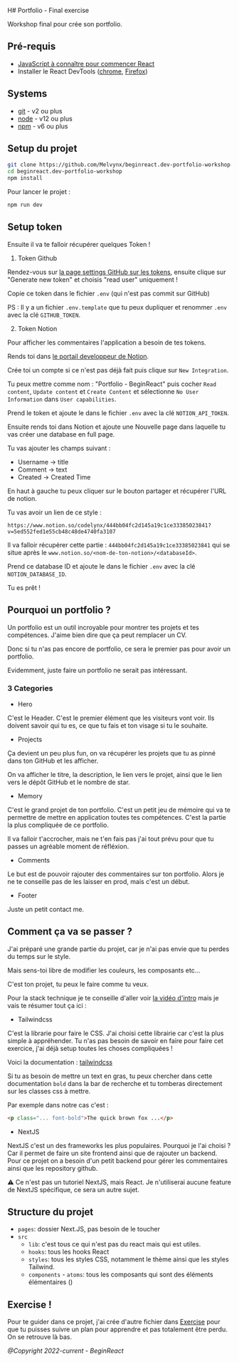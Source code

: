 H# Portfolio - Final exercise

Workshop final pour crée son portfolio.

## Pré-requis

- [JavaScript à connaître pour commencer React](https://codelynx.dev/posts/javascript-known-to-start-react)
- Installer le React DevTools ([chrome](https://chrome.google.com/webstore/detail/react-developer-tools/fmkadmapgofadopljbjfkapdkoienihi?hl=en), [Firefox](https://addons.mozilla.org/en-US/firefox/addon/react-devtools/))

## Systems

- [git](https://git-scm.com/downloads) - v2 ou plus
- [node](https://nodejs.org/en/) - v12 ou plus
- [npm](https://nodejs.org/en/) - v6 ou plus

## Setup du projet

```bash
git clone https://github.com/Melvynx/beginreact.dev-portfolio-workshop.git
cd beginreact.dev-portfolio-workshop
npm install
```

Pour lancer le projet :

```bash
npm run dev
```

## Setup token

Ensuite il va te falloir récupérer quelques Token !

1. Token Github

Rendez-vous sur [la page settings GitHub sur les tokens](https://github.com/settings/tokens),
ensuite clique sur "Generate new token" et choisis "read user" uniquement !

Copie ce token dans le fichier `.env` (qui n'est pas commit sur GitHub)

PS : Il y a un fichier `.env.template` que tu peux dupliquer et renommer `.env` avec
la clé `GITHUB_TOKEN`.

2. Token Notion

Pour afficher les commentaires l'application a besoin de tes tokens.

Rends toi dans [le portail developpeur de Notion](https://www.notion.so/my-integrations).

Crée toi un compte si ce n'est pas déjà fait puis clique sur `New Integration`.

Tu peux mettre comme nom : "Portfolio - BeginReact" puis cocher `Read content`,
`Update content` et `Create Content` et sélectionne `No User Information` dans
`User capabilities`.

Prend le token et ajoute le dans le fichier `.env` avec la clé `NOTION_API_TOKEN`.

Ensuite rends toi dans Notion et ajoute une Nouvelle page dans laquelle tu vas
créer une database en full page.

Tu vas ajouter les champs suivant :

- Username -> title
- Comment -> text
- Created -> Created Time

En haut à gauche tu peux cliquer sur le bouton partager et récupérer l'URL de notion.

Tu vas avoir un lien de ce style :

`https://www.notion.so/codelynx/444bb04fc2d145a19c1ce33385023841?v=5ed552fed1e55cb48c48de4740fa3107`

Il va falloir récupérer cette partie : `444bb04fc2d145a19c1ce33385023841` qui se situe après le `www.notion.so/<nom-de-ton-notion>/<databaseId>`.

Prend ce database ID et ajoute le dans le fichier `.env` avec la clé `NOTION_DATABASE_ID`.

Tu es prêt !

## Pourquoi un portfolio ?

Un portfolio est un outil incroyable pour montrer tes projets
et tes compétences. J'aime bien dire que ça peut remplacer un CV.

Donc si tu n'as pas encore de portfolio, ce sera le premier pas
pour avoir un portfolio.

Evidemment, juste faire un portfolio ne serait pas intéressant.

### 3 Categories

- Hero

C'est le Header. C'est le premier élément que les visiteurs vont voir.
Ils doivent savoir qui tu es, ce que tu fais et ton visage si tu le
souhaite.

- Projects

Ça devient un peu plus fun, on va récupérer les projets que tu as pinné
dans ton GitHub et les afficher.

On va afficher le titre, la description, le lien vers le projet, ainsi
que le lien vers le dépôt GitHub et le nombre de star.

- Memory

C'est le grand projet de ton portfolio. C'est un petit jeu de mémoire
qui va te permettre de mettre en application toutes tes compétences.
C'est la partie la plus compliquée de ce portfolio.

Il va falloir t'accrocher, mais ne t'en fais pas j'ai tout prévu pour
que tu passes un agréable moment de réfléxion.

- Comments

Le but est de pouvoir rajouter des commentaires sur ton portfolio. Alors
je ne te conseille pas de les laisser en prod, mais c'est un début.

- Footer

Juste un petit contact me.

## Comment ça va se passer ?

J'ai préparé une grande partie du projet, car je n'ai pas envie que tu
perdes du temps sur le style.

Mais sens-toi libre de modifier les couleurs, les composants etc...

C'est ton projet, tu peux le faire comme tu veux.

Pour la stack technique je te conseille d'aller voir [la vidéo d'intro]()
mais je vais te résumer tout ça ici :

- Tailwindcss

C'est la librarie pour faire le CSS.
J'ai choisi cette librairie car c'est la plus simple à appréhender.
Tu n'as pas besoin de savoir en faire pour faire cet exercice,
j'ai déjà setup toutes les choses compliquées !

Voici la documentation : [tailwindcss](https://tailwindcss.com/docs/installation)

Si tu as besoin de mettre un text en gras, tu peux chercher dans cette
documentation `bold` dans la bar de recherche et tu tomberas directement
sur les classes css à mettre.

Par exemple dans notre cas c'est :

```html
<p class="... font-bold">The quick brown fox ...</p>
```

- NextJS

NextJS c'est un des frameworks les plus populaires. Pourquoi je l'ai
choisi ? Car il permet de faire un site frontend ainsi que de rajouter
un backend. Pour ce projet on a besoin d'un petit backend pour gérer
les commentaires ainsi que les repository github.

⚠️ Ce n'est pas un tutoriel NextJS, mais React. Je n'utiliserai aucune
feature de NextJS spécifique, ce sera un autre sujet.

## Structure du projet

- `pages`: dossier Next.JS, pas besoin de le toucher
- `src`
  - `lib`: c'est tous ce qui n'est pas du react mais qui est utiles.
  - `hooks`: tous les hooks React
  - `styles`: tous les styles CSS, notamment le thème ainsi que les styles Tailwind.
  - `components` - `atoms`: tous les composants qui sont des éléments élémentaires ()

## Exercise !

Pour te guider dans ce projet, j'ai crée d'autre fichier dans [Exercise](./EXERCISES/)
pour que tu puisses suivre un plan pour apprendre et pas totalement être
perdu. On se retrouve là bas.

_@Copyright 2022-current - BeginReact_
